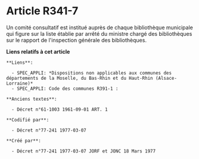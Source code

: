 # Article R341-7

Un comité consultatif est institué auprès de chaque bibliothèque municipale qui figure sur la liste établie par arrêté du
ministre chargé des bibliothèques sur le rapport de l'inspection générale des bibliothèques.

**Liens relatifs à cet article**

	**Liens**:

	  - SPEC_APPLI: *Dispositions non applicables aux communes des départements de la Moselle, du Bas-Rhin et du Haut-Rhin (Alsace-Lorraine)*
	  - SPEC_APPLI: Code des communes R391-1 :

	**Anciens textes**:

	  - Décret n°61-1003 1961-09-01 ART. 1

	**Codifié par**:

	  - Décret n°77-241 1977-03-07

	**Créé par**:

	  - Décret n°77-241 1977-03-07 JORF et JONC 18 Mars 1977

